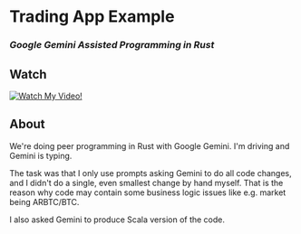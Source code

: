# Trading App Example

### ***Google Gemini Assisted Programming in Rust***

## Watch

[![Watch My Video!](https://img.youtube.com/vi/XJGSwL7mSDE/0.jpg)](https://www.youtube.com/watch?v=XJGSwL7mSDE&list=PLAetEEjGZI7OUBYFoQvI0QcO9GKAvT1xT&index=3)

## About

We're doing peer programming in Rust with Google Gemini. I'm driving and Gemini is typing.

The task was that I only use prompts asking Gemini to do all code changes, and I didn't do a single, 
even smallest change by hand myself. That is the reason why code may contain some business logic issues
like e.g. market being ARBTC/BTC.

I also asked Gemini to produce Scala version of the code.

